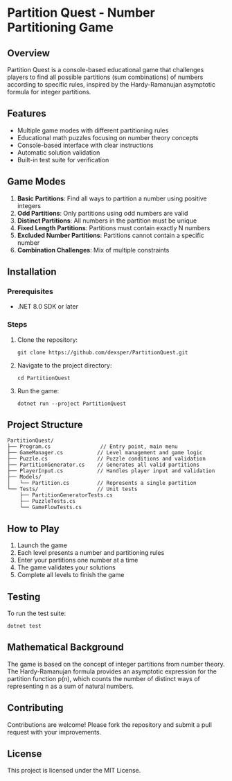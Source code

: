 ﻿# Partition Quest - Number Partitioning Game

## Overview

Partition Quest is a console-based educational game that challenges players to find all possible partitions (sum combinations) of numbers according to specific rules, inspired by the Hardy-Ramanujan asymptotic formula for integer partitions.

## Features

- Multiple game modes with different partitioning rules
- Educational math puzzles focusing on number theory concepts
- Console-based interface with clear instructions
- Automatic solution validation
- Built-in test suite for verification

## Game Modes

1. **Basic Partitions**: Find all ways to partition a number using positive integers
2. **Odd Partitions**: Only partitions using odd numbers are valid
3. **Distinct Partitions**: All numbers in the partition must be unique
4. **Fixed Length Partitions**: Partitions must contain exactly N numbers
5. **Excluded Number Partitions**: Partitions cannot contain a specific number
6. **Combination Challenges**: Mix of multiple constraints

## Installation

### Prerequisites
- .NET 8.0 SDK or later

### Steps
1. Clone the repository:
   ```
   git clone https://github.com/dexsper/PartitionQuest.git
   ```
2. Navigate to the project directory:
   ```
   cd PartitionQuest
   ```
3. Run the game:
   ```
   dotnet run --project PartitionQuest
   ```

## Project Structure

```
PartitionQuest/
├── Program.cs                // Entry point, main menu
├── GameManager.cs           // Level management and game logic
├── Puzzle.cs                // Puzzle conditions and validation
├── PartitionGenerator.cs    // Generates all valid partitions
├── PlayerInput.cs           // Handles player input and validation
├── Models/
│   └── Partition.cs         // Represents a single partition
└── Tests/                   // Unit tests
    ├── PartitionGeneratorTests.cs
    ├── PuzzleTests.cs
    └── GameFlowTests.cs
```

## How to Play

1. Launch the game
2. Each level presents a number and partitioning rules
3. Enter your partitions one number at a time
4. The game validates your solutions
5. Complete all levels to finish the game

## Testing

To run the test suite:
```
dotnet test
```

## Mathematical Background

The game is based on the concept of integer partitions from number theory. The Hardy-Ramanujan formula provides an asymptotic expression for the partition function p(n), which counts the number of distinct ways of representing n as a sum of natural numbers.

## Contributing

Contributions are welcome! Please fork the repository and submit a pull request with your improvements.

## License

This project is licensed under the MIT License.